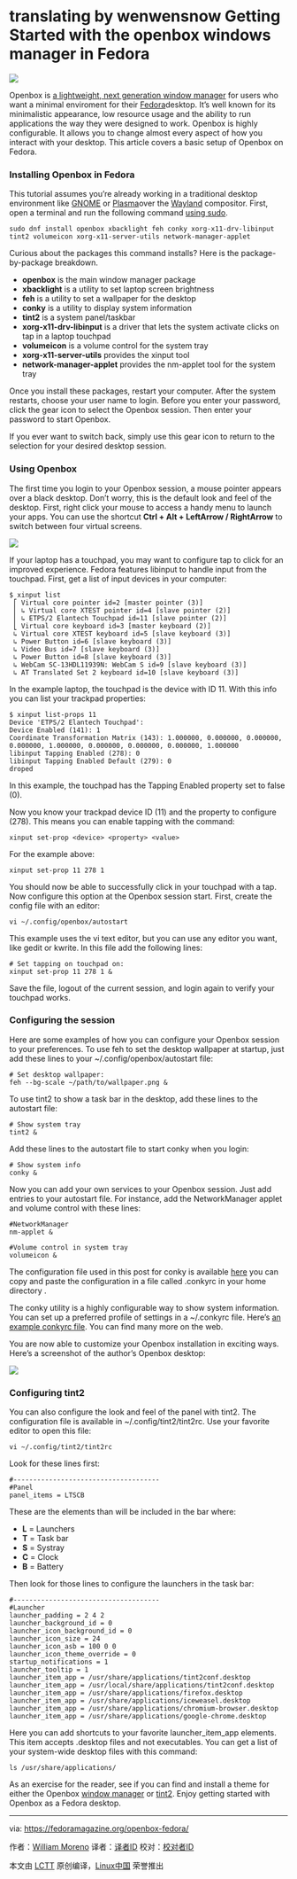 translating by wenwensnow
Getting Started with the openbox windows manager in Fedora
======

![](https://fedoramagazine.org/wp-content/uploads/2017/10/openbox.png-945x400.jpg)

Openbox is [a lightweight, next generation window manager][1] for users who want a minimal enviroment for their [Fedora][2]desktop. It’s well known for its minimalistic appearance, low resource usage and the ability to run applications the way they were designed to work. Openbox is highly configurable. It allows you to change almost every aspect of how you interact with your desktop. This article covers a basic setup of Openbox on Fedora.

### Installing Openbox in Fedora

This tutorial assumes you’re already working in a traditional desktop environment like [GNOME][3] or [Plasma][4]over the [Wayland][5] compositor. First, open a terminal and run the following command [using sudo][6].
```
sudo dnf install openbox xbacklight feh conky xorg-x11-drv-libinput tint2 volumeicon xorg-x11-server-utils network-manager-applet

```

Curious about the packages this command installs? Here is the package-by-package breakdown.

  * **openbox** is the main window manager package
  * **xbacklight** is a utility to set laptop screen brightness
  * **feh** is a utility to set a wallpaper for the desktop
  * **conky** is a utility to display system information
  * **tint2** is a system panel/taskbar
  * **xorg-x11-drv-libinput** is a driver that lets the system activate clicks on tap in a laptop touchpad
  * **volumeicon** is a volume control for the system tray
  * **xorg-x11-server-utils** provides the xinput tool
  * **network-manager-applet** provides the nm-applet tool for the system tray



Once you install these packages, restart your computer. After the system restarts, choose your user name to login. Before you enter your password, click the gear icon to select the Openbox session. Then enter your password to start Openbox.

If you ever want to switch back, simply use this gear icon to return to the selection for your desired desktop session.

### Using Openbox

The first time you login to your Openbox session, a mouse pointer appears over a black desktop. Don’t worry, this is the default look and feel of the desktop. First, right click your mouse to access a handy menu to launch your apps. You can use the shortcut **Ctrl + Alt + LeftArrow / RightArrow** to switch between four virtual screens.

![][7]

If your laptop has a touchpad, you may want to configure tap to click for an improved experience. Fedora features libinput to handle input from the touchpad. First, get a list of input devices in your computer:
```
$ xinput list
 ⎡ Virtual core pointer id=2 [master pointer (3)]
 ⎜ ↳ Virtual core XTEST pointer id=4 [slave pointer (2)]
 ⎜ ↳ ETPS/2 Elantech Touchpad id=11 [slave pointer (2)]
 ⎣ Virtual core keyboard id=3 [master keyboard (2)]
 ↳ Virtual core XTEST keyboard id=5 [slave keyboard (3)]
 ↳ Power Button id=6 [slave keyboard (3)]
 ↳ Video Bus id=7 [slave keyboard (3)]
 ↳ Power Button id=8 [slave keyboard (3)]
 ↳ WebCam SC-13HDL11939N: WebCam S id=9 [slave keyboard (3)]
 ↳ AT Translated Set 2 keyboard id=10 [slave keyboard (3)]

```

In the example laptop, the touchpad is the device with ID 11. With this info you can list your trackpad properties:
```
$ xinput list-props 11
Device 'ETPS/2 Elantech Touchpad':
Device Enabled (141): 1
Coordinate Transformation Matrix (143): 1.000000, 0.000000, 0.000000, 0.000000, 1.000000, 0.000000, 0.000000, 0.000000, 1.000000
libinput Tapping Enabled (278): 0
libinput Tapping Enabled Default (279): 0
droped

```

In this example, the touchpad has the Tapping Enabled property set to false (0).

Now you know your trackpad device ID (11) and the property to configure (278). This means you can enable tapping with the command:
```
xinput set-prop <device> <property> <value>

```

For the example above:
```
xinput set-prop 11 278 1

```

You should now be able to successfully click in your touchpad with a tap. Now configure this option at the Openbox session start. First, create the config file with an editor:
```
vi ~/.config/openbox/autostart

```

This example uses the vi text editor, but you can use any editor you want, like gedit or kwrite. In this file add the following lines:
```
# Set tapping on touchpad on:
xinput set-prop 11 278 1 &

```

Save the file, logout of the current session, and login again to verify your touchpad works.

### Configuring the session

Here are some examples of how you can configure your Openbox session to your preferences. To use feh to set the desktop wallpaper at startup, just add these lines to your ~/.config/openbox/autostart file:
```
# Set desktop wallpaper:
feh --bg-scale ~/path/to/wallpaper.png &

```

To use tint2 to show a task bar in the desktop, add these lines to the autostart file:
```
# Show system tray
tint2 &

```

Add these lines to the autostart file to start conky when you login:
```
# Show system info
conky &

```

Now you can add your own services to your Openbox session. Just add entries to your autostart file. For instance, add the NetworkManager applet and volume control with these lines:
```
#NetworkManager
nm-applet &

#Volume control in system tray
volumeicon &

```

The configuration file used in this post for conky is available [here][8] you can copy and paste the configuration in a file called .conkyrc in your home directory .

The conky utility is a highly configurable way to show system information. You can set up a preferred profile of settings in a ~/.conkyrc file. Here’s [an example conkyrc file][9]. You can find many more on the web.

You are now able to customize your Openbox installation in exciting ways. Here’s a screenshot of the author’s Openbox desktop:

![][10]

### Configuring tint2

You can also configure the look and feel of the panel with tint2. The configuration file is available in ~/.config/tint2/tint2rc. Use your favorite editor to open this file:
```
vi ~/.config/tint2/tint2rc

```

Look for these lines first:
```
#-------------------------------------
#Panel
panel_items = LTSCB

```

These are the elements than will be included in the bar where:

  * **L** = Launchers
  * **T** = Task bar
  * **S** = Systray
  * **C** = Clock
  * **B** = Battery



Then look for those lines to configure the launchers in the task bar:
```
#-------------------------------------
#Launcher
launcher_padding = 2 4 2
launcher_background_id = 0
launcher_icon_background_id = 0
launcher_icon_size = 24
launcher_icon_asb = 100 0 0
launcher_icon_theme_override = 0
startup_notifications = 1
launcher_tooltip = 1
launcher_item_app = /usr/share/applications/tint2conf.desktop
launcher_item_app = /usr/local/share/applications/tint2conf.desktop
launcher_item_app = /usr/share/applications/firefox.desktop
launcher_item_app = /usr/share/applications/iceweasel.desktop
launcher_item_app = /usr/share/applications/chromium-browser.desktop
launcher_item_app = /usr/share/applications/google-chrome.desktop

```

Here you can add shortcuts to your favorite launcher_item_app elements. This item accepts .desktop files and not executables. You can get a list of your system-wide desktop files with this command:
```
ls /usr/share/applications/

```

As an exercise for the reader, see if you can find and install a theme for either the Openbox [window manager][11] or [tint2][12]. Enjoy getting started with Openbox as a Fedora desktop.


--------------------------------------------------------------------------------

via: https://fedoramagazine.org/openbox-fedora/

作者：[William Moreno][a]
译者：[译者ID](https://github.com/译者ID)
校对：[校对者ID](https://github.com/校对者ID)

本文由 [LCTT](https://github.com/LCTT/TranslateProject) 原创编译，[Linux中国](https://linux.cn/) 荣誉推出

[a]:http://williamjmorenor.id.fedoraproject.org/
[1]:http://openbox.org/wiki/Main_Page
[2]:https://getfedora.org/
[3]:https://getfedora.org/es/workstation/
[4]:https://spins.fedoraproject.org/kde/
[5]:https://wayland.freedesktop.org/
[6]:https://fedoramagazine.org/howto-use-sudo/
[7]:https://fedoramagazine.org/wp-content/uploads/2017/10/openbox-01-300x169.png
[8]:https://gist.github.com/williamjmorenor/96399defad35e24a8f1843e2c256b4a4
[9]:https://github.com/zenzire/conkyrc/blob/master/conkyrc
[10]:https://fedoramagazine.org/wp-content/uploads/2017/10/openbox-02-300x169.png
[11]:https://www.deviantart.com/customization/skins/linuxutil/winmanagers/openbox/whats-hot/?order=9&offset=0
[12]:https://github.com/addy-dclxvi/Tint2-Theme-Collections
